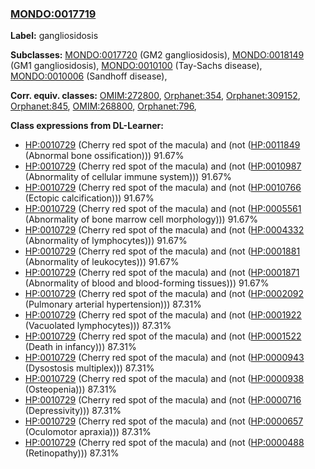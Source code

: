 
### [MONDO:0017719](http://purl.obolibrary.org/obo/MONDO_0017719)
**Label:** gangliosidosis

**Subclasses:** [MONDO:0017720](http://purl.obolibrary.org/obo/MONDO_0017720) (GM2 gangliosidosis), [MONDO:0018149](http://purl.obolibrary.org/obo/MONDO_0018149) (GM1 gangliosidosis), [MONDO:0010100](http://purl.obolibrary.org/obo/MONDO_0010100) (Tay-Sachs disease), [MONDO:0010006](http://purl.obolibrary.org/obo/MONDO_0010006) (Sandhoff disease), 

**Corr. equiv. classes:** [OMIM:272800](http://purl.obolibrary.org/obo/OMIM_272800), [Orphanet:354](http://www.orpha.net/ORDO/Orphanet_354), [Orphanet:309152](http://www.orpha.net/ORDO/Orphanet_309152), [Orphanet:845](http://www.orpha.net/ORDO/Orphanet_845), [OMIM:268800](http://purl.obolibrary.org/obo/OMIM_268800), [Orphanet:796](http://www.orpha.net/ORDO/Orphanet_796), 

**Class expressions from DL-Learner:**

- [HP:0010729](http://purl.obolibrary.org/obo/HP_0010729) (Cherry red spot of the macula) and (not ([HP:0011849](http://purl.obolibrary.org/obo/HP_0011849) (Abnormal bone ossification))) 91.67%
- [HP:0010729](http://purl.obolibrary.org/obo/HP_0010729) (Cherry red spot of the macula) and (not ([HP:0010987](http://purl.obolibrary.org/obo/HP_0010987) (Abnormality of cellular immune system))) 91.67%
- [HP:0010729](http://purl.obolibrary.org/obo/HP_0010729) (Cherry red spot of the macula) and (not ([HP:0010766](http://purl.obolibrary.org/obo/HP_0010766) (Ectopic calcification))) 91.67%
- [HP:0010729](http://purl.obolibrary.org/obo/HP_0010729) (Cherry red spot of the macula) and (not ([HP:0005561](http://purl.obolibrary.org/obo/HP_0005561) (Abnormality of bone marrow cell morphology))) 91.67%
- [HP:0010729](http://purl.obolibrary.org/obo/HP_0010729) (Cherry red spot of the macula) and (not ([HP:0004332](http://purl.obolibrary.org/obo/HP_0004332) (Abnormality of lymphocytes))) 91.67%
- [HP:0010729](http://purl.obolibrary.org/obo/HP_0010729) (Cherry red spot of the macula) and (not ([HP:0001881](http://purl.obolibrary.org/obo/HP_0001881) (Abnormality of leukocytes))) 91.67%
- [HP:0010729](http://purl.obolibrary.org/obo/HP_0010729) (Cherry red spot of the macula) and (not ([HP:0001871](http://purl.obolibrary.org/obo/HP_0001871) (Abnormality of blood and blood-forming tissues))) 91.67%
- [HP:0010729](http://purl.obolibrary.org/obo/HP_0010729) (Cherry red spot of the macula) and (not ([HP:0002092](http://purl.obolibrary.org/obo/HP_0002092) (Pulmonary arterial hypertension))) 87.31%
- [HP:0010729](http://purl.obolibrary.org/obo/HP_0010729) (Cherry red spot of the macula) and (not ([HP:0001922](http://purl.obolibrary.org/obo/HP_0001922) (Vacuolated lymphocytes))) 87.31%
- [HP:0010729](http://purl.obolibrary.org/obo/HP_0010729) (Cherry red spot of the macula) and (not ([HP:0001522](http://purl.obolibrary.org/obo/HP_0001522) (Death in infancy))) 87.31%
- [HP:0010729](http://purl.obolibrary.org/obo/HP_0010729) (Cherry red spot of the macula) and (not ([HP:0000943](http://purl.obolibrary.org/obo/HP_0000943) (Dysostosis multiplex))) 87.31%
- [HP:0010729](http://purl.obolibrary.org/obo/HP_0010729) (Cherry red spot of the macula) and (not ([HP:0000938](http://purl.obolibrary.org/obo/HP_0000938) (Osteopenia))) 87.31%
- [HP:0010729](http://purl.obolibrary.org/obo/HP_0010729) (Cherry red spot of the macula) and (not ([HP:0000716](http://purl.obolibrary.org/obo/HP_0000716) (Depressivity))) 87.31%
- [HP:0010729](http://purl.obolibrary.org/obo/HP_0010729) (Cherry red spot of the macula) and (not ([HP:0000657](http://purl.obolibrary.org/obo/HP_0000657) (Oculomotor apraxia))) 87.31%
- [HP:0010729](http://purl.obolibrary.org/obo/HP_0010729) (Cherry red spot of the macula) and (not ([HP:0000488](http://purl.obolibrary.org/obo/HP_0000488) (Retinopathy))) 87.31%


